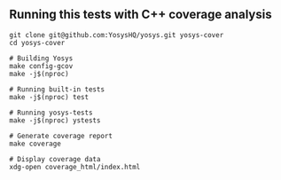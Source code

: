

Running this tests with C++ coverage analysis
---------------------------------------------

```
git clone git@github.com:YosysHQ/yosys.git yosys-cover
cd yosys-cover

# Building Yosys
make config-gcov
make -j$(nproc)

# Running built-in tests
make -j$(nproc) test

# Running yosys-tests
make -j$(nproc) ystests

# Generate coverage report
make coverage

# Display coverage data
xdg-open coverage_html/index.html
```
